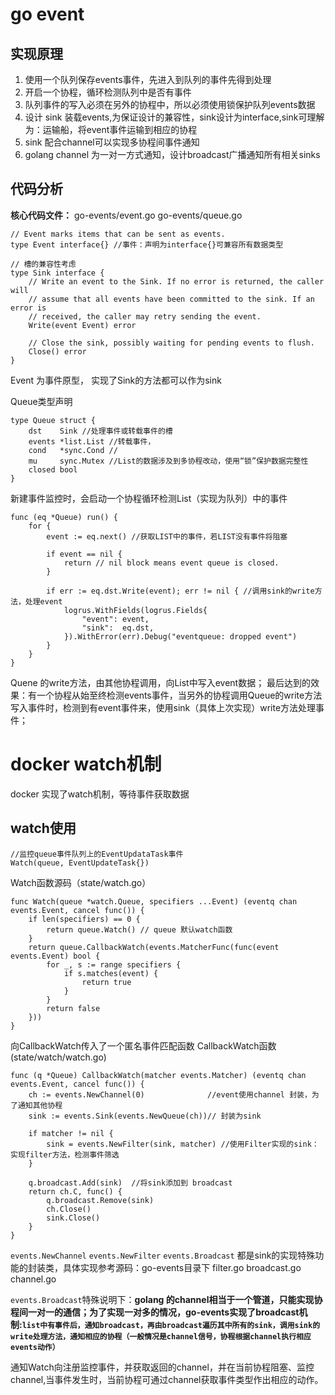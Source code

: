 # go event
## 实现原理
1. 使用一个队列保存events事件，先进入到队列的事件先得到处理
2. 开启一个协程，循环检测队列中是否有事件
3. 队列事件的写入必须在另外的协程中，所以必须使用锁保护队列events数据
4. 设计 sink 装载events,为保证设计的兼容性，sink设计为interface,sink可理解为：运输船，将event事件运输到相应的协程
5. sink 配合channel可以实现多协程间事件通知
6. golang channel 为一对一方式通知，设计broadcast广播通知所有相关sinks

## 代码分析
**核心代码文件：**
go-events/event.go
go-events/queue.go

```
// Event marks items that can be sent as events.
type Event interface{} //事件：声明为interface{}可兼容所有数据类型

// 槽的兼容性考虑
type Sink interface {
	// Write an event to the Sink. If no error is returned, the caller will
	// assume that all events have been committed to the sink. If an error is
	// received, the caller may retry sending the event.
	Write(event Event) error

	// Close the sink, possibly waiting for pending events to flush.
	Close() error
}
```
Event 为事件原型， 实现了Sink的方法都可以作为sink

Queue类型声明
```
type Queue struct {
	dst    Sink //处理事件或转载事件的槽
	events *list.List //转载事件，
	cond   *sync.Cond //
	mu     sync.Mutex //List的数据涉及到多协程改动，使用“锁”保护数据完整性
	closed bool
}
```
新建事件监控时，会启动一个协程循环检测List（实现为队列）中的事件
```
func (eq *Queue) run() {
	for {
		event := eq.next() //获取LIST中的事件，若LIST没有事件将阻塞

		if event == nil {
			return // nil block means event queue is closed.
		}

		if err := eq.dst.Write(event); err != nil { //调用sink的write方法，处理event
			logrus.WithFields(logrus.Fields{
				"event": event,
				"sink":  eq.dst,
			}).WithError(err).Debug("eventqueue: dropped event")
		}
	}
}
```
Quene 的write方法，由其他协程调用，向List中写入event数据；
最后达到的效果：有一个协程从始至终检测events事件，当另外的协程调用Queue的write方法写入事件时，检测到有event事件来，使用sink（具体上次实现）write方法处理事件；

# docker watch机制
docker 实现了watch机制，等待事件获取数据
## watch使用
```
//监控queue事件队列上的EventUpdataTask事件
Watch(queue, EventUpdateTask{})
```
Watch函数源码（state/watch.go）
```
func Watch(queue *watch.Queue, specifiers ...Event) (eventq chan events.Event, cancel func()) {
	if len(specifiers) == 0 {
		return queue.Watch() // queue 默认watch函数
	}
	return queue.CallbackWatch(events.MatcherFunc(func(event events.Event) bool {
		for _, s := range specifiers {
			if s.matches(event) {
				return true
			}
		}
		return false
	}))
}
```
向CallbackWatch传入了一个匿名事件匹配函数
CallbackWatch函数(state/watch/watch.go)
```
func (q *Queue) CallbackWatch(matcher events.Matcher) (eventq chan events.Event, cancel func()) {
	ch := events.NewChannel(0)              //event使用channel 封装，为了通知其他协程
	sink := events.Sink(events.NewQueue(ch))// 封装为sink

	if matcher != nil {
		sink = events.NewFilter(sink, matcher) //使用Filter实现的sink：实现filter方法，检测事件筛选
	}

	q.broadcast.Add(sink)  //将sink添加到 broadcast
	return ch.C, func() {
		q.broadcast.Remove(sink)
		ch.Close()
		sink.Close()
	}
}
```

`events.NewChannel` `events.NewFilter` `events.Broadcast` 都是sink的实现特殊功能的封装类，具体实现参考源码：go-events目录下 filter.go broadcast.go channel.go

`events.Broadcast`特殊说明下：**golang 的channel相当于一个管道，只能实现协程间一对一的通信；为了实现一对多的情况，go-events实现了broadcast机制:`list中有事件后，通知broadcast，再由broadcast遍历其中所有的sink，调用sink的write处理方法，通知相应的协程（一般情况是channel信号，协程根据channel执行相应events动作）`**

通知Watch向注册监控事件，并获取返回的channel，并在当前协程阻塞、监控channel,当事件发生时，当前协程可通过channel获取事件类型作出相应的动作。

